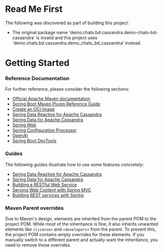 # Read Me First
The following was discovered as part of building this project:

* The original package name 'demo.chats.bd.cassandra.demo-chats-bd-cassandra' is invalid and this project uses 'demo.chats.bd.cassandra.demo_chats_bd_cassandra' instead.

# Getting Started

### Reference Documentation
For further reference, please consider the following sections:

* [Official Apache Maven documentation](https://maven.apache.org/guides/index.html)
* [Spring Boot Maven Plugin Reference Guide](https://docs.spring.io/spring-boot/3.3.4/maven-plugin)
* [Create an OCI image](https://docs.spring.io/spring-boot/3.3.4/maven-plugin/build-image.html)
* [Spring Data Reactive for Apache Cassandra](https://docs.spring.io/spring-boot/docs/3.3.4/reference/htmlsingle/index.html#data.nosql.cassandra)
* [Spring Data for Apache Cassandra](https://docs.spring.io/spring-boot/docs/3.3.4/reference/htmlsingle/index.html#data.nosql.cassandra)
* [Spring Web](https://docs.spring.io/spring-boot/docs/3.3.4/reference/htmlsingle/index.html#web)
* [Spring Configuration Processor](https://docs.spring.io/spring-boot/docs/3.3.4/reference/htmlsingle/index.html#appendix.configuration-metadata.annotation-processor)
* [OpenAI](https://docs.spring.io/spring-ai/reference/api/clients/openai-chat.html)
* [Spring Boot DevTools](https://docs.spring.io/spring-boot/docs/3.3.4/reference/htmlsingle/index.html#using.devtools)

### Guides
The following guides illustrate how to use some features concretely:

* [Spring Data Reactive for Apache Cassandra](https://spring.io/guides/gs/accessing-data-cassandra/)
* [Spring Data for Apache Cassandra](https://spring.io/guides/gs/accessing-data-cassandra/)
* [Building a RESTful Web Service](https://spring.io/guides/gs/rest-service/)
* [Serving Web Content with Spring MVC](https://spring.io/guides/gs/serving-web-content/)
* [Building REST services with Spring](https://spring.io/guides/tutorials/rest/)

### Maven Parent overrides

Due to Maven's design, elements are inherited from the parent POM to the project POM.
While most of the inheritance is fine, it also inherits unwanted elements like `<license>` and `<developers>` from the parent.
To prevent this, the project POM contains empty overrides for these elements.
If you manually switch to a different parent and actually want the inheritance, you need to remove those overrides.

